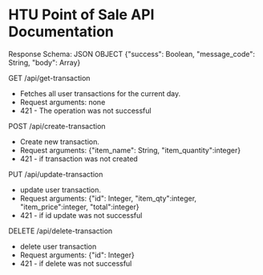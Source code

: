# HTU Point of Sale API Documentation

Response Schema:
JSON OBJECT {"success": Boolean, "message_code": String, "body": Array}

GET /api/get-transaction

- Fetches all user transactions for the current day.
- Request arguments: none
- 421 - The operation was not successful

POST /api/create-transaction

- Create new transaction.
- Request arguments: {"item_name": String, "item_quantity":integer}
- 421 - if transaction was not created

PUT /api/update-transaction

- update user transaction.
- Request arguments: {"id": Integer, "item_qty":integer, "item_price":integer, "total":integer}
- 421 - if id update was not successful

DELETE /api/delete-transaction

- delete user transaction
- Request arguments: {"id": Integer}
- 421 - if delete was not successful
